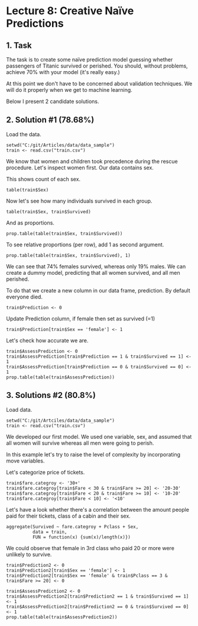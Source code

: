 # Lecture 8: Creative Naïve Predictions

## 1. Task

The task is to create some naïve prediction model guessing whether passengers of Titanic survived or perished. You should, without problems, achieve 70% with your model (it's really easy.)

At this point we don't have to be concerned about validation techniques. We will do it properly when we get to machine learning.

Below I present 2 candidate solutions.

## 2. Solution #1 (78.68%)

Load the data.

    setwd("C:/git/Articles/data/data_sample")
    train <- read.csv("train.csv")

We know that women and children took precedence during the  rescue procedure. Let's inspect women first. Our data contains sex.

This shows count of each sex.

    table(train$Sex)

Now let's see how many individuals survived in each group.

    table(train$Sex, train$Survived)

And as proportions.

    prop.table(table(train$Sex, train$Survived))

To see relative proportions (per row), add 1 as second argument.

    prop.table(table(train$Sex, train$Survived), 1)

We can see that 74% females survived, whereas only 19% males. We can create a dummy model, predicting that all women survived, and all men perished.

To do that we create a new column in our data frame, prediction. By default everyone died.

    train$Prediction <- 0

Update Prediction column, if female then set as survived (=1)

    train$Prediction[train$Sex == 'female'] <- 1

Let's check how accurate we are.

    train$AssessPrediction <- 0
    train$AssessPrediction[train$Prediction == 1 & train$Survived == 1] <- 1
    train$AssessPrediction[train$Prediction == 0 & train$Survived == 0] <- 1
    prop.table(table(train$AssessPrediction))

## 3. Solutions #2 (80.8%)

Load data.

    setwd("C:/git/Artciles/data/data_sample")
    train <- read.csv("train.csv")

We developed our first model. We used one variable, sex, and assumed that all women will survive whereas all men were going to perish.

In this example let's try to raise the level of complexity by incorporating move variables.

Let's categorize price of tickets.

    train$fare.categroy <- '30+'
    train$fare.categroy[train$Fare < 30 & train$Fare >= 20] <- '20-30'
    train$fare.categroy[train$Fare < 20 & train$Fare >= 10] <- '10-20'
    train$fare.categroy[train$Fare < 10] <- '<10'

Let's have a look whether there's a correlation between the amount people paid for their tickets, class of a cabin and their sex.

    aggregate(Survived ~ fare.categroy + Pclass + Sex, 
              data = train, 
              FUN = function(x) {sum(x)/length(x)})

We could observe that female in 3rd class who paid 20 or more were unlikely to survive. 

    train$Prediction2 <- 0
    train$Prediction2[train$Sex == 'female'] <- 1
    train$Prediction2[train$Sex == 'female' & train$Pclass == 3 & train$Fare >= 20] <- 0

    train$AssessPrediction2 <- 0
    train$AssessPrediction2[train$Prediction2 == 1 & train$Survived == 1] <- 1
    train$AssessPrediction2[train$Prediction2 == 0 & train$Survived == 0] <- 1
    prop.table(table(train$AssessPrediction2))